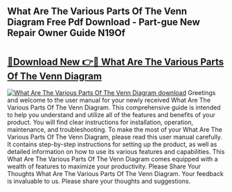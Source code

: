 ## What Are The Various Parts Of The Venn Diagram Free Pdf Download - Part-gue New Repair Owner Guide N19Of

# <h2><a href="http://dfsqoep.blite.top/?on=What+Are+The+Various+Parts+Of+The+Venn+Diagram">🔗Download New 👉🔴 What Are The Various Parts Of The Venn Diagram</a></h2>

[![What Are The Various Parts Of The Venn Diagram download](https://i.imgur.com/lujVjoI.png)](http://dfsqoep.blite.top/?on=What+Are+The+Various+Parts+Of+The+Venn+Diagram)
Greetings and welcome to the user manual for your newly received What Are The Various Parts Of The Venn Diagram. This comprehensive guide is intended to help you understand and utilize all of the features and benefits of your product. You will find clear instructions for installation, operation, maintenance, and troubleshooting. To make the most of your What Are The Various Parts Of The Venn Diagram, please read this user manual carefully. It contains step-by-step instructions for setting up the product, as well as detailed information on how to use its various features and capabilities. This What Are The Various Parts Of The Venn Diagram comes equipped with a wealth of features to maximize your productivity. Please Share Your Thoughts What Are The Various Parts Of The Venn Diagram. Your feedback is invaluable to us. Please share your thoughts and suggestions.
